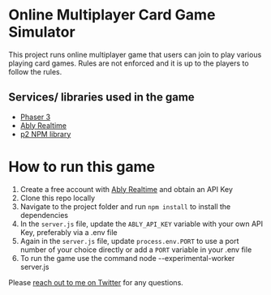 # Online Multiplayer Card Game Simulator

This project runs online multiplayer game that users can join to play various playing card games. Rules are not enforced and it is up to the players to follow the rules.

## Services/ libraries used in the game

- [Phaser 3](https://phaser.io)
- [Ably Realtime](https://www.ably.io)
- [p2 NPM library](https://www.npmjs.com/package/p2)

# How to run this game

1. Create a free account with [Ably Realtime](https://www.ably.io) and obtain an API Key
2. Clone this repo locally
3. Navigate to the project folder and run `npm install` to install the dependencies
4. In the `server.js` file, update the `ABLY_API_KEY` variable with your own API Key, preferably via a .env file
5. Again in the `server.js` file, update `process.env.PORT` to use a port number of your choice directly or add a `PORT` variable in your .env file
6. To run the game use the command node --experimental-worker server.js

Please [reach out to me on Twitter](https://www.twitter.com/Srushtika) for any questions.
